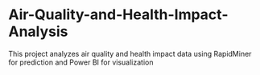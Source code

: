 # Air-Quality-and-Health-Impact-Analysis
This project analyzes air quality and health impact data using RapidMiner for prediction and Power BI for visualization
